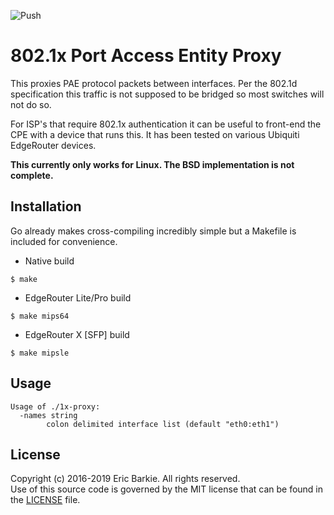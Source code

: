 ![Push](https://github.com/ebarkie/1x-proxy/workflows/Push/badge.svg)

# 802.1x Port Access Entity Proxy

This proxies PAE protocol packets between interfaces. Per the 802.1d
specification this traffic is not supposed to be bridged so most
switches will not do so.

For ISP's that require 802.1x authentication it can be useful to
front-end the CPE with a device that runs this.  It has been tested
on various Ubiquiti EdgeRouter devices.

**This currently only works for Linux.  The BSD implementation is not complete.**

## Installation

Go already makes cross-compiling incredibly simple but a Makefile is
included for convenience.

* Native build
```
$ make
```

* EdgeRouter Lite/Pro build
```
$ make mips64
```

* EdgeRouter X [SFP] build
```
$ make mipsle
```

## Usage

```
Usage of ./1x-proxy:
  -names string
    	colon delimited interface list (default "eth0:eth1")
```

## License

Copyright (c) 2016-2019 Eric Barkie. All rights reserved.  
Use of this source code is governed by the MIT license
that can be found in the [LICENSE](LICENSE) file.
